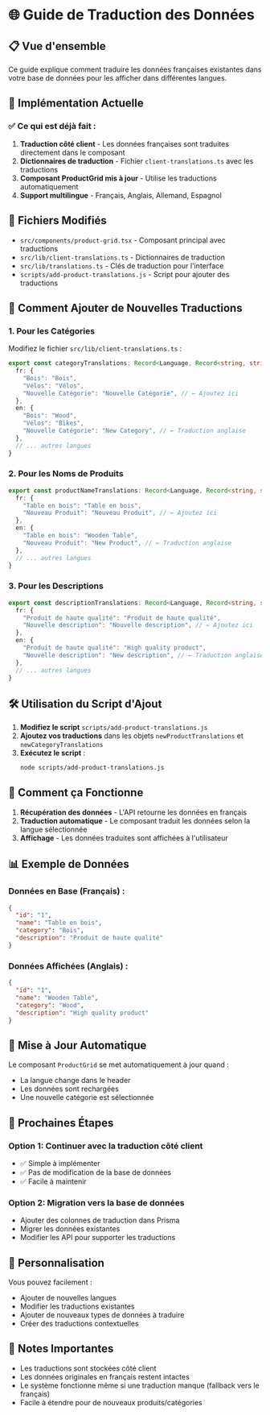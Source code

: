 # 🌐 Guide de Traduction des Données

## 📋 Vue d'ensemble

Ce guide explique comment traduire les données françaises existantes dans votre base de données pour les afficher dans différentes langues.

## 🚀 Implémentation Actuelle

### ✅ Ce qui est déjà fait :

1. **Traduction côté client** - Les données françaises sont traduites directement dans le composant
2. **Dictionnaires de traduction** - Fichier `client-translations.ts` avec les traductions
3. **Composant ProductGrid mis à jour** - Utilise les traductions automatiquement
4. **Support multilingue** - Français, Anglais, Allemand, Espagnol

## 📁 Fichiers Modifiés

- `src/components/product-grid.tsx` - Composant principal avec traductions
- `src/lib/client-translations.ts` - Dictionnaires de traduction
- `src/lib/translations.ts` - Clés de traduction pour l'interface
- `scripts/add-product-translations.js` - Script pour ajouter des traductions

## 🔧 Comment Ajouter de Nouvelles Traductions

### 1. **Pour les Catégories**

Modifiez le fichier `src/lib/client-translations.ts` :

```typescript
export const categoryTranslations: Record<Language, Record<string, string>> = {
  fr: {
    "Bois": "Bois",
    "Vélos": "Vélos",
    "Nouvelle Catégorie": "Nouvelle Catégorie", // ← Ajoutez ici
  },
  en: {
    "Bois": "Wood",
    "Vélos": "Bikes", 
    "Nouvelle Catégorie": "New Category", // ← Traduction anglaise
  },
  // ... autres langues
}
```

### 2. **Pour les Noms de Produits**

```typescript
export const productNameTranslations: Record<Language, Record<string, string>> = {
  fr: {
    "Table en bois": "Table en bois",
    "Nouveau Produit": "Nouveau Produit", // ← Ajoutez ici
  },
  en: {
    "Table en bois": "Wooden Table",
    "Nouveau Produit": "New Product", // ← Traduction anglaise
  },
  // ... autres langues
}
```

### 3. **Pour les Descriptions**

```typescript
export const descriptionTranslations: Record<Language, Record<string, string>> = {
  fr: {
    "Produit de haute qualité": "Produit de haute qualité",
    "Nouvelle description": "Nouvelle description", // ← Ajoutez ici
  },
  en: {
    "Produit de haute qualité": "High quality product",
    "Nouvelle description": "New description", // ← Traduction anglaise
  },
  // ... autres langues
}
```

## 🛠️ Utilisation du Script d'Ajout

1. **Modifiez le script** `scripts/add-product-translations.js`
2. **Ajoutez vos traductions** dans les objets `newProductTranslations` et `newCategoryTranslations`
3. **Exécutez le script** :
   ```bash
   node scripts/add-product-translations.js
   ```

## 🎯 Comment ça Fonctionne

1. **Récupération des données** - L'API retourne les données en français
2. **Traduction automatique** - Le composant traduit les données selon la langue sélectionnée
3. **Affichage** - Les données traduites sont affichées à l'utilisateur

## 📊 Exemple de Données

### Données en Base (Français) :
```json
{
  "id": "1",
  "name": "Table en bois",
  "category": "Bois",
  "description": "Produit de haute qualité"
}
```

### Données Affichées (Anglais) :
```json
{
  "id": "1", 
  "name": "Wooden Table",
  "category": "Wood",
  "description": "High quality product"
}
```

## 🔄 Mise à Jour Automatique

Le composant `ProductGrid` se met automatiquement à jour quand :
- La langue change dans le header
- Les données sont rechargées
- Une nouvelle catégorie est sélectionnée

## 🚀 Prochaines Étapes

### Option 1: Continuer avec la traduction côté client
- ✅ Simple à implémenter
- ✅ Pas de modification de la base de données
- ✅ Facile à maintenir

### Option 2: Migration vers la base de données
- Ajouter des colonnes de traduction dans Prisma
- Migrer les données existantes
- Modifier les API pour supporter les traductions

## 🎨 Personnalisation

Vous pouvez facilement :
- Ajouter de nouvelles langues
- Modifier les traductions existantes
- Ajouter de nouveaux types de données à traduire
- Créer des traductions contextuelles

## 📝 Notes Importantes

- Les traductions sont stockées côté client
- Les données originales en français restent intactes
- Le système fonctionne même si une traduction manque (fallback vers le français)
- Facile à étendre pour de nouveaux produits/catégories

